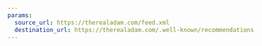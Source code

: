 ```yaml
---
params:
  source_url: https://therealadam.com/feed.xml
  destination_url: https://therealadam.com/.well-known/recommendations.opml
---
```

